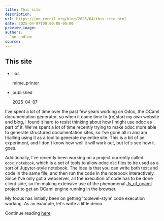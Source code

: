 ```yaml
---
title: This site
description:
url: https://jon.recoil.org/blog/2025/04/this-site.html
date: 2025-04-07T00:00:00-00:00
preview_image:
authors:
- Jon Ludlam
source:
---
```


<section><h1><a href="https://jon.recoil.org/atom.xml#this-site" class="anchor"></a>This site</h1><ul class="at-tags"><li class="libs"><span class="at-tag">libs</span> <p>mime_printer</p></li></ul><ul class="at-tags"><li class="published"><span class="at-tag">published</span> <p>2025-04-07</p></li></ul><p>I've spent a <em>lot</em> of time over the past few years working on Odoc, the OCaml documentation generator, so when it came time to (re)start my own website and blog, I found it hard to resist thinking about how I might use odoc as part of it. We've spent a lot of time recently trying to make odoc more able to generate structured documentation sites, so I've gone all in and am trialling using it as a tool to generate my entire site. This is a bit of an experiment, and I don't know how well it will work out, but let's see how it goes.</p><p>Additionally, I've recently been working on a project currently called <code>odoc_notebook</code>, which is a set of tools to allow odoc <code>mld</code> files to be used as a sort of Jupyter-style notebook. The idea is that you can write both text and code in the same file, and then run the code in the notebook interactively. Since I've only got a webserver, all the execution of code has to be done client side, so I'm making extensive use of the phenomenal <a href="https://github.com/ocsigen/js_of_ocaml">Js_of_ocaml</a> project to get an OCaml engine running in the browser.</p><p>My focus has initially been on getting 'toplevel-style' code execution working. As an example, let's write a little demo.</p></section><p>Continue reading <a href="https://jon.recoil.org/blog/2025/04/this-site.html">here</a></p>
